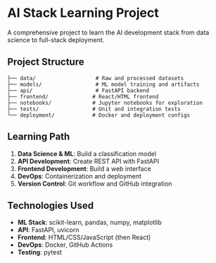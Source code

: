 # AI Stack Learning Project

A comprehensive project to learn the AI development stack from data science to full-stack deployment.

## Project Structure
```
├── data/                   # Raw and processed datasets
├── models/                 # ML model training and artifacts
├── api/                    # FastAPI backend
├── frontend/              # React/HTML frontend
├── notebooks/             # Jupyter notebooks for exploration
├── tests/                 # Unit and integration tests
└── deployment/            # Docker and deployment configs
```

## Learning Path
1. **Data Science & ML**: Build a classification model
2. **API Development**: Create REST API with FastAPI
3. **Frontend Development**: Build a web interface
4. **DevOps**: Containerization and deployment
5. **Version Control**: Git workflow and GitHub integration

## Technologies Used
- **ML Stack**: scikit-learn, pandas, numpy, matplotlib
- **API**: FastAPI, uvicorn
- **Frontend**: HTML/CSS/JavaScript (then React)
- **DevOps**: Docker, GitHub Actions
- **Testing**: pytest
